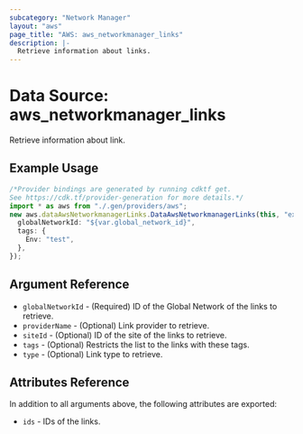 ```yaml
---
subcategory: "Network Manager"
layout: "aws"
page_title: "AWS: aws_networkmanager_links"
description: |-
  Retrieve information about links.
---
```


# Data Source: aws\_networkmanager\_links

Retrieve information about link.

## Example Usage

```typescript
/*Provider bindings are generated by running cdktf get.
See https://cdk.tf/provider-generation for more details.*/
import * as aws from "./.gen/providers/aws";
new aws.dataAwsNetworkmanagerLinks.DataAwsNetworkmanagerLinks(this, "example", {
  globalNetworkId: "${var.global_network_id}",
  tags: {
    Env: "test",
  },
});

```

## Argument Reference

* `globalNetworkId` - (Required) ID of the Global Network of the links to retrieve.
* `providerName` - (Optional) Link provider to retrieve.
* `siteId` - (Optional) ID of the site of the links to retrieve.
* `tags` - (Optional) Restricts the list to the links with these tags.
* `type` - (Optional) Link type to retrieve.

## Attributes Reference

In addition to all arguments above, the following attributes are exported:

* `ids` - IDs of the links.

